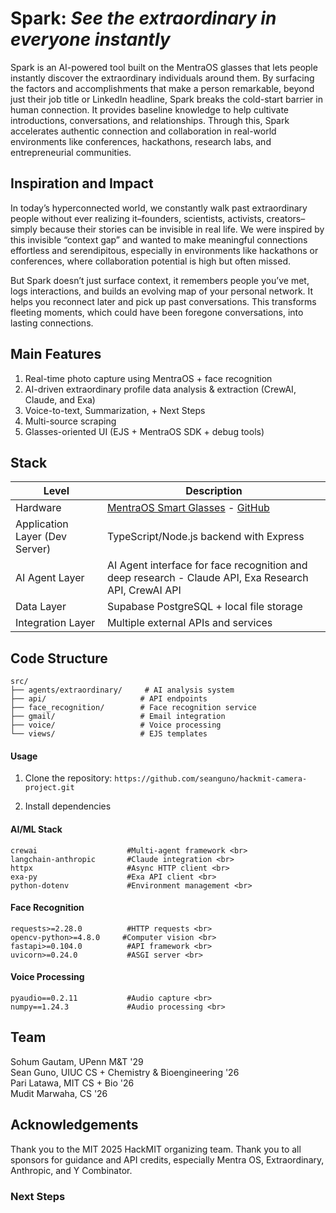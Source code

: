 # Spark: *See the extraordinary in everyone instantly* 

Spark is an AI-powered tool built on the MentraOS glasses that lets people instantly discover the extraordinary individuals around them. By surfacing the factors and accomplishments that make a person remarkable, beyond just their job title or LinkedIn headline, Spark breaks the cold-start barrier in human connection. It provides baseline knowledge to help cultivate introductions, conversations, and relationships. Through this, Spark accelerates authentic connection and collaboration in real-world environments like conferences, hackathons, research labs, and entrepreneurial communities.

## Inspiration and Impact 
In today’s hyperconnected world, we constantly walk past extraordinary people without ever realizing it–founders, scientists, activists, creators–simply because their stories can be invisible in real life. We were inspired by this invisible “context gap” and wanted to make meaningful connections effortless and serendipitous, especially in environments like hackathons or conferences, where collaboration potential is high but often missed.

But Spark doesn’t just surface context, it remembers people you’ve met, logs interactions, and builds an evolving map of your personal network. It helps you reconnect later and pick up past conversations. This transforms fleeting moments, which could have been foregone conversations, into lasting connections. 

## Main Features 
1. Real-time photo capture using MentraOS + face recognition
2. AI-driven extraordinary profile data analysis & extraction (CrewAI, Claude, and Exa)
3. Voice-to-text, Summarization, + Next Steps
4. Multi-source scraping
5. Glasses-oriented UI (EJS + MentraOS SDK + debug tools)


## Stack 

| Level         | Description                                                                 |
|---------------|----------------------------------------------------------------------|
| Hardware            | [MentraOS Smart Glasses](https://mentra.glass/) - [GitHub](https://github.com/Mentra-Community/MentraOS)                          |
| Application Layer (Dev Server)     |   TypeScript/Node.js backend with Express |
| AI Agent Layer      |  AI Agent interface for face recognition and deep research - Claude API, Exa Research API, CrewAI API |
| Data Layer       |  Supabase PostgreSQL + local file storage |
| Integration Layer | Multiple external APIs and services | 

## Code Structure 

```
src/
├── agents/extraordinary/     # AI analysis system
├── api/                     # API endpoints
├── face_recognition/        # Face recognition service
├── gmail/                   # Email integration
├── voice/                   # Voice processing
└── views/                   # EJS templates
```

#### Usage 

1. Clone the repository:
`https://github.com/seanguno/hackmit-camera-project.git`

4. Install dependencies
  #### AI/ML Stack
  ```
  crewai                    #Multi-agent framework <br>
  langchain-anthropic       #Claude integration <br> 
  httpx                     #Async HTTP client <br> 
  exa-py                    #Exa API client <br>
  python-dotenv             #Environment management <br>
  ```
  
  #### Face Recognition
  ```
  requests>=2.28.0          #HTTP requests <br>
  opencv-python>=4.8.0     #Computer vision <br>
  fastapi>=0.104.0          #API framework <br>
  uvicorn>=0.24.0           #ASGI server <br>
  ```
  
  #### Voice Processing
  ```
  pyaudio==0.2.11           #Audio capture <br>
  numpy==1.24.3             #Audio processing <br>
  ```



## Team 
Sohum Gautam, UPenn M&T '29 <br>
Sean Guno, UIUC CS + Chemistry & Bioengineering '26 <br>
Pari Latawa, MIT CS + Bio '26 <br>
Mudit Marwaha, CS '26 

## Acknowledgements
Thank you to the MIT 2025 HackMIT organizing team. Thank you to all sponsors for guidance and API credits, especially Mentra OS, Extraordinary, Anthropic, and Y Combinator.

### Next Steps 
